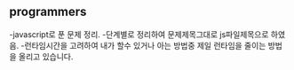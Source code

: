 ## programmers
-javascript로 푼 문제 정리.
-단계별로 정리하여 문제제목그대로 js파일제목으로 하였음.
-런타임시간을 고려하여 내가 할수 있거나 아는 방법중 제일 런타임을 줄이는 방법을 올리고 있습니다. 
